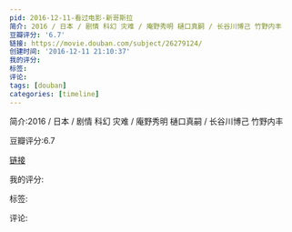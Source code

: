 ```yaml
---
pid: 2016-12-11-看过电影-新哥斯拉
简介: 2016 / 日本 / 剧情 科幻 灾难 / 庵野秀明 樋口真嗣 / 长谷川博己 竹野内丰
豆瓣评分: '6.7'
链接: https://movie.douban.com/subject/26279124/
创建时间: '2016-12-11 21:10:37'
我的评分:
标签:
评论:
tags: [douban]
categories: [timeline]
---
```

简介:2016 / 日本 / 剧情 科幻 灾难 / 庵野秀明 樋口真嗣 / 长谷川博己 竹野内丰

豆瓣评分:6.7

[链接](https://movie.douban.com/subject/26279124/)

我的评分:

标签:

评论:

